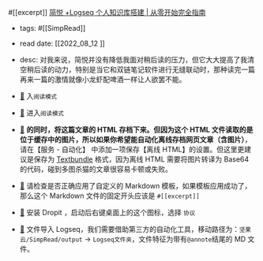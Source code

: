 #[[excerpt]] [简悦 +Logseq 个人知识库搭建 | 从零开始完全指南](https://sspai.com/post/72022) 
- tags: #[[SimpRead]] 
- read date: [[2022_08_12  ]]
- desc: 对我来说，简悦并没有降低我面对稍后读的压力，但它大大提高了我清空稍后读的动力，特别是当它和双链笔记软件进行无缝联动时，那种读完一篇再来一篇的激情就像小龙虾配啤酒一样让人欲罢不能。
- [📌](<http://localhost:7026/reading/0?title=简悦 +Logseq 个人知识库搭建 - 从零开始完全指南#id=1660235361872>)  入`阅读模式`

- [📌](<http://localhost:7026/reading/0?title=简悦 +Logseq 个人知识库搭建 - 从零开始完全指南#id=1660235377659>)  进入`阅读模式`

- [📌](<http://localhost:7026/reading/0?title=简悦 +Logseq 个人知识库搭建 - 从零开始完全指南#id=1660235507821>)  **的同时，将这篇文章的 HTML 存档下来。**但因为这个 HTML 文件读取的是位于缓存中的图片，所以如果你希望能**自动化离线存档网页文章（含图片）**，请在【服务 - 自动化】 中添加一项保存【离线 HTML】的设置。但这里更建议是保存为 [Textbundle](http://textbundle.org/) 格式，因为离线 HTML 需要将图片转译为 Base64 的代码，碰到多图杀猫的文章很容易卡顿或失败。

- [📌](<http://localhost:7026/reading/0?title=简悦 +Logseq 个人知识库搭建 - 从零开始完全指南#id=1660235592177>)  请检查是否正确应用了自定义的 Markdown 模板，如果模板应用成功了，那么这个 Markdown 文件的固定开头应该是 `#[[excerpt]]`

- [📌](<http://localhost:7026/reading/0?title=简悦 +Logseq 个人知识库搭建 - 从零开始完全指南#id=1660235638120>)  安装 Dropit ，启动后右键桌面上的这个图标，选择 `协议`

- [📌](<http://localhost:7026/reading/0?title=简悦 +Logseq 个人知识库搭建 - 从零开始完全指南#id=1660235675430>)  文件导入 Logseq，我们需要借助第三方的自动化工具，移动路径为：`坚果云/SimpRead/output` → `Logseq文件夹`，文件特征为带有`@annote`结尾的 MD 文件。

